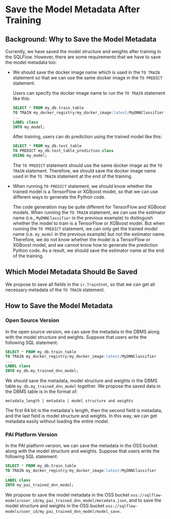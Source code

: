 # Save the Model Metadata After Training

## Background: Why to Save the Model Metadata

Currently, we have saved the model structure and weights after training in the SQLFlow. However, there are some requirements that we have to save the model metadata too:

- We should save the docker image name which is used in the `TO TRAIN` statement so that we can use the same docker image in the `TO PREDICT` statement.

  Users can specify the docker image name to run the `TO TRAIN` statement like this:

  ```sql
  SELECT * FROM my_db.train_table
  TO TRAIN my_docker_registry/my_docker_image:latest/MyDNNClassifier
  ...
  LABEL class
  INTO my_model;
  ```

  After training, users can do prediction using the trained model like this:
  ```sql
  SELECT * FROM my_db.test_table
  TO PREDICT my_db.test_table_prediction.class
  USING my_model;
  ```

  The `TO PREDICT` statement should use the same docker image as the `TO TRAIN` statement. Therefore, we should save the docker image name used in the `TO TRAIN` statement at the end of the training.

- When running `TO PREDICT` statement, we should know whether the trained model is a TensorFlow or XGBoost model, so that we can use different ways to generate the Python code.

  The code generation may be quite different for TensorFlow and XGBoost models. When running the `TO TRAIN` statement, we can use the estimator name (i.e., `MyDNNClassifier` in the previous example) to distinguish whether the model to train is a TensorFlow or XGBoost model. But when running the `TO PREDICT` statement, we can only get the trained model name (i.e. `my_model` in the previous example) but not the estimator name. Therefore, we do not know whether the model is a TensorFlow or XGBoost model, and we cannot know how to generate the prediction Python code. As a result, we should save the estimator name at the end of the training.

## Which Model Metadata Should Be Saved

We propose to save all fields in the `ir.TrainStmt`, so that we can get all necessary metadata of the `TO TRAIN` statement.

## How to Save the Model Metadata

### Open Source Version
In the open source version, we can save the metadata in the DBMS along with the model structure and weights. Suppose that users write the following SQL statement:

```sql
SELECT * FROM my_db.train_table
TO TRAIN my_docker_registry/my_docker_image:latest/MyDNNClassifier
...
LABEL class
INTO my_db.my_trained_dnn_model;
```

We should save the metadata, model structure and weights in the DBMS table `my_db.my_trained_dnn_model` together. We propose the saved data in the DBMS table is in the format of:

```
metadata_length | metadata | model structure and weights
```

The first 64 bit is the metadata's length, then the second field is metadata, and the last field is model structure and weights. In this way, we can get metadata easily without loading the entire model.

### PAI Platform Version
In the PAI platform version, we can save the metadata in the OSS bucket along with the model structure and weights. Suppose that users write the following SQL statement:
```sql
SELECT * FROM my_db.train_table
TO TRAIN my_docker_registry/my_docker_image:latest/MyDNNClassifier
...
LABEL class
INTO my_pai_trained_dnn_model;
```

We propose to save the model metadata in the OSS bucket `oss://sqlflow-models/user_id/my_pai_trained_dnn_model/metadata.json`, and to save the model structure and weights in the OSS bucket `oss://sqlflow-models/user_id/my_pai_trained_dnn_model/model_save`.
